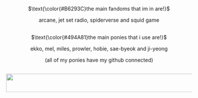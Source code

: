 ## 
<p align="center">
$\text{\color{#B6293C}the main fandoms that im in are!}$

<p align="center">
  arcane, jet set radio, spiderverse and squid game

## 
<p align="center">
$\text{\color{#494A81}the main ponies that i use are!}$

<p align="center">
  ekko, mel, miles, prowler, hobie, sae-byeok and ji-yeong

<p align="center"> 
(all of my ponies have my github connected)

##
<p align="center">
  <img width="2000" height="50" src="https://cdn.discordapp.com/attachments/1311623553950552116/1328375973409980447/dividerr.png?ex=67&">
</p>
